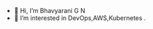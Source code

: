 - 👋 Hi, I’m Bhavyarani G N
- 👀 I’m interested in DevOps,AWS,Kubernetes
.

<!---
Bhavya125/Bhavya125 is a ✨ special ✨ repository because its `README.md` (this file) appears on your GitHub profile.
You can click the Preview link to take a look at your changes.
--->
